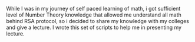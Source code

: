 While I was in my journey of self paced learning of math, i got sufficient level of Number Theory knowledge that allowed me understand all math behind RSA protocol, so i decided to share my knowledge with my colleges and give a lecture. I wrote this set of scripts to help me in presenting my lecture.
